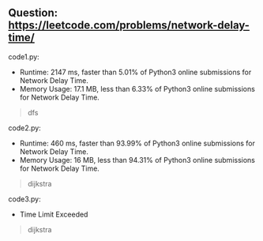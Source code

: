 ## Question: https://leetcode.com/problems/network-delay-time/

code1.py:
* Runtime: 2147 ms, faster than 5.01% of Python3 online submissions for Network Delay Time.
* Memory Usage: 17.1 MB, less than 6.33% of Python3 online submissions for Network Delay Time.
> dfs

code2.py:
* Runtime: 460 ms, faster than 93.99% of Python3 online submissions for Network Delay Time.
* Memory Usage: 16 MB, less than 94.31% of Python3 online submissions for Network Delay Time.
> dijkstra

code3.py:
* Time Limit Exceeded
> dijkstra
